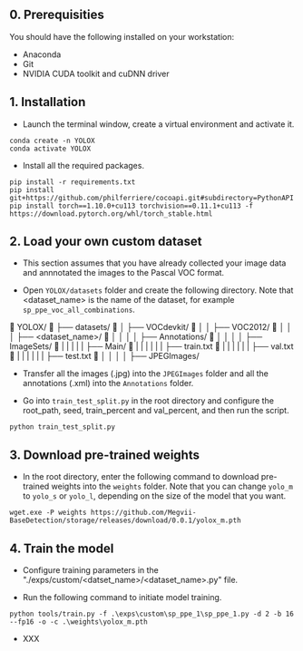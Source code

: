 ## 0. Prerequisities

You should have the following installed on your workstation:
* Anaconda
* Git
* NVIDIA CUDA toolkit and cuDNN driver


## 1. Installation

* Launch the terminal window, create a virtual environment and activate it.

```
conda create -n YOLOX
conda activate YOLOX
```

* Install all the required packages.

```
pip install -r requirements.txt
pip install git+https://github.com/philferriere/cocoapi.git#subdirectory=PythonAPI
pip install torch==1.10.0+cu113 torchvision==0.11.1+cu113 -f https://download.pytorch.org/whl/torch_stable.html
```


## 2. Load your own custom dataset

* This section assumes that you have already collected your image data and annnotated the images to the Pascal VOC format.

* Open ```YOLOX/datasets``` folder and create the following directory. Note that <dataset_name> is the name of the dataset, for example ```sp_ppe_voc_all_combinations```.

📁 YOLOX/
📄 ├── datasets/
📄 │   ├── VOCdevkit/
📄 │   │   ├── VOC2012/
📄 │   │   │   ├── <dataset_name>/
📄 │   │   │   │   ├── Annotations/
📄 │   │   │   │   ├── ImageSets/
📄 |   |   |   |   |   ├── Main/
📄 |   |   |   |   |   |   ├── train.txt
📄 |   |   |   |   |   |   ├── val.txt
📄 |   |   |   |   |   |   ├── test.txt
📄 │   │   │   │   ├── JPEGImages/

* Transfer all the images (.jpg) into the ```JPEGImages``` folder and all the annotations (.xml) into the ```Annotations``` folder.

* Go into ```train_test_split.py``` in the root directory and configure the root_path, seed, train_percent and val_percent, and then run the script.

```python train_test_split.py```


## 3. Download pre-trained weights

* In the root directory, enter the following command to download pre-trained weights into the ```weights``` folder. Note that you can change ```yolo_m``` to ```yolo_s``` or ```yolo_l```, depending on the size of the model that you want.

``` wget.exe -P weights https://github.com/Megvii-BaseDetection/storage/releases/download/0.0.1/yolox_m.pth ```


## 4. Train the model

* Configure training parameters in the "./exps/custom/<datset_name>/<dataset_name>.py" file.

* Run the following command to initiate model training.

```
python tools/train.py -f .\exps\custom\sp_ppe_1\sp_ppe_1.py -d 2 -b 16 --fp16 -o -c .\weights\yolox_m.pth
```

* XXX